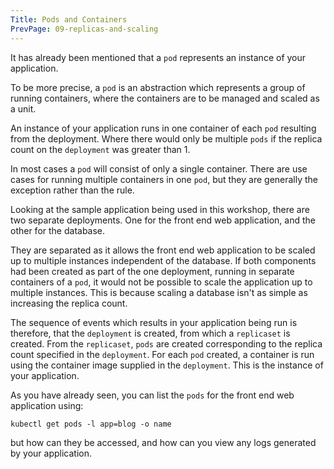 ```yaml
---
Title: Pods and Containers
PrevPage: 09-replicas-and-scaling
---
```


It has already been mentioned that a `pod` represents an instance of your application.

To be more precise, a `pod` is an abstraction which represents a group of running containers, where the containers are to be managed and scaled as a unit.

An instance of your application runs in one container of each `pod` resulting from the deployment. Where there would only be multiple `pods` if the replica count on the `deployment` was greater than 1.

In most cases a `pod` will consist of only a single container. There are use cases for running multiple containers in one `pod`, but they are generally the exception rather than the rule.

Looking at the sample application being used in this workshop, there are two separate deployments. One for the front end web application, and the other for the database.

They are separated as it allows the front end web application to be scaled up to multiple instances independent of the database. If both components had been created as part of the one deployment, running in separate containers of a `pod`, it would not be possible to scale the application up to multiple instances. This is because scaling a database isn't as simple as increasing the replica count.

The sequence of events which results in your application being run is therefore, that the `deployment` is created, from which a `replicaset` is created. From the `replicaset`, `pods` are created corresponding to the replica count specified in the `deployment`. For each `pod` created, a container is run using the container image supplied in the `deployment`. This is the instance of your application.

As you have already seen, you can list the `pods` for the front end web application using:

```execute
kubectl get pods -l app=blog -o name
```

but how can they be accessed, and how can you view any logs generated by your application.
